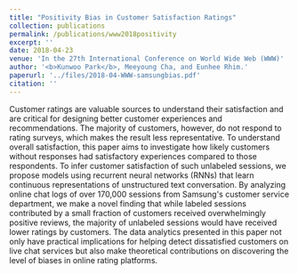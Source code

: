 ```yaml
---
title: "Positivity Bias in Customer Satisfaction Ratings"
collection: publications
permalink: /publications/www2018positivity
excerpt: ''
date: 2018-04-23
venue: 'In the 27th International Conference on World Wide Web (WWW)'
author: '<b>Kunwoo Park</b>, Meeyoung Cha, and Eunhee Rhim.'
paperurl: '../files/2018-04-WWW-samsungbias.pdf'
citation: ''
---
```

Customer ratings are valuable sources to understand their satisfaction and are critical for designing better customer experiences and recommendations. The majority of customers, however, do not respond to rating surveys, which makes the result less representative. To understand overall satisfaction, this paper aims to investigate how likely customers without responses had satisfactory experiences compared to those respondents. To infer customer satisfaction of such unlabeled sessions, we propose models using recurrent neural networks (RNNs) that learn continuous representations of unstructured text conversation. By analyzing online chat logs of over 170,000 sessions from Samsung's customer service department, we make a novel finding that while labeled sessions contributed by a small fraction of customers received overwhelmingly positive reviews, the majority of unlabeled sessions would have received lower ratings by customers. The data analytics presented in this paper not only have practical implications for helping detect dissatisfied customers on live chat services but also make theoretical contributions on discovering the level of biases in online rating platforms.
